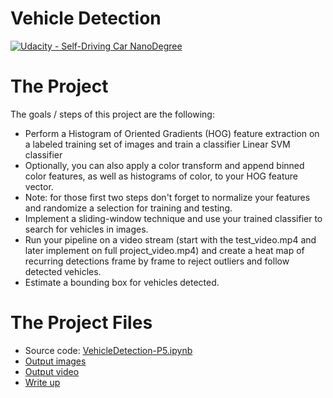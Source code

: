 # Vehicle Detection
[![Udacity - Self-Driving Car NanoDegree](https://s3.amazonaws.com/udacity-sdc/github/shield-carnd.svg)](http://www.udacity.com/drive)

# The Project

The goals / steps of this project are the following:

* Perform a Histogram of Oriented Gradients (HOG) feature extraction on a labeled training set of images and train a classifier Linear SVM classifier
* Optionally, you can also apply a color transform and append binned color features, as well as histograms of color, to your HOG feature vector. 
* Note: for those first two steps don't forget to normalize your features and randomize a selection for training and testing.
* Implement a sliding-window technique and use your trained classifier to search for vehicles in images.
* Run your pipeline on a video stream (start with the test_video.mp4 and later implement on full project_video.mp4) and create a heat map of recurring detections frame by frame to reject outliers and follow detected vehicles.
* Estimate a bounding box for vehicles detected.

# The Project Files

* Source code: [VehicleDetection-P5.ipynb](https://github.com/schambon77/CarND-Vehicle-Detection-P5/blob/master/VehicleDetection-P5.ipynb)
* [Output images](https://github.com/schambon77/CarND-Vehicle-Detection-P5/tree/master/output_images)
* [Output video](https://github.com/schambon77/CarND-Vehicle-Detection-P5/blob/master/output_images/detected_vehicles_project_video.mp4)
* [Write up](https://github.com/schambon77/CarND-Vehicle-Detection-P5/blob/master/writeup.md)
